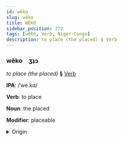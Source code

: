 ```yaml
---
id: wêko
slug: wêko
title: WÊKO
sidebar_position: 772
tags: [wêko, Verb, Niger-Congo]
description: to place (the placed) § Verb
---
```


### wêko&emsp;<span kind="abugida">ʒʇɔ</span>

*to place (the placed)* **§** [Verb](../../tags/Verb)

**IPA**: /ˈwe.kɑ/

**Verb**: to place

**Noun**: the placed

**Modifier**: placeable

<details>
    <summary>Origin</summary>
    Swahili -weka [weka]<br/>
    <em>Niger-Congo Language Family</em>
</details>